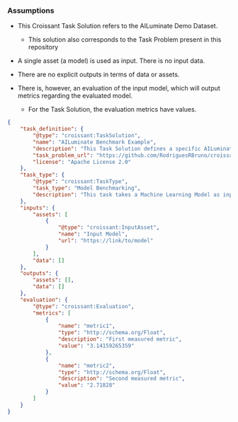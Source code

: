 ### Assumptions
- This Croissant Task Solution refers to the AILuminate Demo Dataset.
  - This solution also corresponds to the Task Problem present in this repository

- A single asset (a model) is used as input. There is no input data.
- There are no explicit outputs in terms of data or assets.
- There is, however, an evaluation of the input model, which will output metrics regarding the evaluated model.
  - For the Task Solution, the evaluation metrics have values.

```json
{
    "task_definition": {
        "@type": "croissant:TaskSolution",
        "name": "AILuminate Benchmark Example",
        "description": "This Task Solution defines a specific AILuminate Model submission",
        "task_problem_url": "https://github.com/RodriguesRBruno/croissant-tasks-dicom-2-nifti/blob/main/benchmark/benchmark-taskproblem.md",
        "license": "Apache License 2.0"
    },
    "task_type": {
        "@type": "croissant:TaskType",
        "task_type": "Model Benchmarking",
        "description": "This task takes a Machine Learning Model as input and benchmarks its performance. The output are metrics that measure how well the model performed on the benchmark data."
    },
    "inputs": {
        "assets": [
            {
                "@type": "croissant:InputAsset",
                "name": "Input Model",
                "url": "https://link/to/model"
            }
        ],
        "data": []
    },
    "outputs": {
        "assets": [],
        "data": []
    },
    "evaluation": {
        "@type": "croissant:Evaluation",
        "metrics": [
            {
                "name": "metric1",
                "type": "http://schema.org/Float",
                "description": "First measured metric",
                "value": "3.14159265359"
            },
            {
                "name": "metric2",
                "type": "http://schema.org/Float",
                "description": "Second measured metric",
                "value": "2.71828"
            }
        ]
    }
}
```